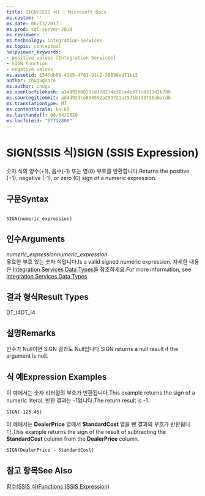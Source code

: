 ```yaml
---
title: SIGN(SSIS 식) | Microsoft Docs
ms.custom: ''
ms.date: 06/13/2017
ms.prod: sql-server-2014
ms.reviewer: ''
ms.technology: integration-services
ms.topic: conceptual
helpviewer_keywords:
- positive values [Integration Services]
- SIGN function
- negative values
ms.assetid: 1547db08-4329-4781-91c2-36898ed71b15
author: chugugrace
ms.author: chugu
ms.openlocfilehash: a34992b0029cd378274e38ce4e37fcd313d2b788
ms.sourcegitcommit: ad4d92dce894592a259721a1571b1d8736abacdb
ms.translationtype: MT
ms.contentlocale: ko-KR
ms.lasthandoff: 08/04/2020
ms.locfileid: "87732800"
---
```

# <a name="sign-ssis-expression"></a><span data-ttu-id="cdd21-102">SIGN(SSIS 식)</span><span class="sxs-lookup"><span data-stu-id="cdd21-102">SIGN (SSIS Expression)</span></span>
  <span data-ttu-id="cdd21-103">숫자 식의 양수(+1), 음수(-1) 또는 영(0) 부호를 반환합니다.</span><span class="sxs-lookup"><span data-stu-id="cdd21-103">Returns the positive (+1), negative (-1), or zero (0) sign of a numeric expression.</span></span>  
  
## <a name="syntax"></a><span data-ttu-id="cdd21-104">구문</span><span class="sxs-lookup"><span data-stu-id="cdd21-104">Syntax</span></span>  
  
```  
  
SIGN(numeric_expression)  
```  
  
## <a name="arguments"></a><span data-ttu-id="cdd21-105">인수</span><span class="sxs-lookup"><span data-stu-id="cdd21-105">Arguments</span></span>  
 <span data-ttu-id="cdd21-106">*numeric_expression*</span><span class="sxs-lookup"><span data-stu-id="cdd21-106">*numeric_expression*</span></span>  
 <span data-ttu-id="cdd21-107">유효한 부호 있는 숫자 식입니다.</span><span class="sxs-lookup"><span data-stu-id="cdd21-107">Is a valid signed numeric expression.</span></span> <span data-ttu-id="cdd21-108">자세한 내용은 [Integration Services Data Types](../data-flow/integration-services-data-types.md)을 참조하세요.</span><span class="sxs-lookup"><span data-stu-id="cdd21-108">For more information, see [Integration Services Data Types](../data-flow/integration-services-data-types.md).</span></span>  
  
## <a name="result-types"></a><span data-ttu-id="cdd21-109">결과 형식</span><span class="sxs-lookup"><span data-stu-id="cdd21-109">Result Types</span></span>  
 <span data-ttu-id="cdd21-110">DT_I4</span><span class="sxs-lookup"><span data-stu-id="cdd21-110">DT_I4</span></span>  
  
## <a name="remarks"></a><span data-ttu-id="cdd21-111">설명</span><span class="sxs-lookup"><span data-stu-id="cdd21-111">Remarks</span></span>  
 <span data-ttu-id="cdd21-112">인수가 Null이면 SIGN 결과도 Null입니다.</span><span class="sxs-lookup"><span data-stu-id="cdd21-112">SIGN returns a null result if the argument is null.</span></span>  
  
## <a name="expression-examples"></a><span data-ttu-id="cdd21-113">식 예</span><span class="sxs-lookup"><span data-stu-id="cdd21-113">Expression Examples</span></span>  
 <span data-ttu-id="cdd21-114">이 예에서는 숫자 리터럴의 부호가 반환됩니다.</span><span class="sxs-lookup"><span data-stu-id="cdd21-114">This example returns the sign of a numeric literal.</span></span> <span data-ttu-id="cdd21-115">반환 결과는 -1입니다.</span><span class="sxs-lookup"><span data-stu-id="cdd21-115">The return result is -1.</span></span>  
  
```  
SIGN(-123.45)  
```  
  
 <span data-ttu-id="cdd21-116">이 예에서는 **DealerPrice** 열에서 **StandardCost** 열을 뺀 결과의 부호가 반환됩니다.</span><span class="sxs-lookup"><span data-stu-id="cdd21-116">This example returns the sign of the result of subtracting the **StandardCost** column from the **DealerPrice** column.</span></span>  
  
```  
SIGN(DealerPrice - StandardCost)  
```  
  
## <a name="see-also"></a><span data-ttu-id="cdd21-117">참고 항목</span><span class="sxs-lookup"><span data-stu-id="cdd21-117">See Also</span></span>  
 [<span data-ttu-id="cdd21-118">함수&#40;SSIS 식&#41;</span><span class="sxs-lookup"><span data-stu-id="cdd21-118">Functions &#40;SSIS Expression&#41;</span></span>](functions-ssis-expression.md)  
  
  
